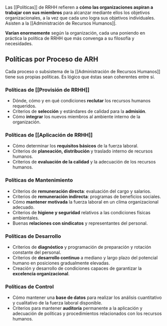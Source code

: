 Las [[Políticas]] de RRHH refieren a **cómo las organizaciones aspiran a trabajar con sus miembros** para alcanzar mediante ellos los objetivos organizacionales, a la vez que cada uno logra sus objetivos individuales. Asisten a la [[Administración de Recursos Humanos]].

**Varían enormemente** según la organización, cada una poniendo en práctica la política de RRHH que más convenga a su filosofía y necesidades.

## Políticas por Proceso de ARH

Cada proceso o subsistema de la [[Administración de Recursos Humanos]] tiene sus propias políticas. Es lógico que éstas sean coherentes entre sí.

### Políticas de [[Provisión de RRHH]]

- Dónde, cómo y en qué condiciones **reclutar** los recursos humanos requeridos.
- Criterios de **selección** y estándares de calidad para la **admisión**.
- Cómo **integrar** los nuevos miembros al ambiente interno de la organización.

### Políticas de [[Aplicación de RRHH]]

- Cómo determinar los **requisitos básicos** de la fuerza laboral.
- Criterios de **planeación, distribución** y traslado interno de recursos humanos.
- Criterios de **evaluación de la calidad** y la adecuación de los recursos humanos.

### Políticas de Mantenimiento

- Criterios de **remuneración directa**: evaluación del cargo y salarios.
- Criterios de **remuneración indirecta**: programas de beneficios sociales.
- Cómo **mantener motivada** la fuerza laboral en un clima organizacional adecuado.
- Criterios de **higiene y seguridad** relativos a las condiciones físicas ambientales.
- Buenas **relaciones con sindicatos** y representantes del personal.

### Políticas de Desarrollo

- Criterios de **diagnóstico** y programación de preparación y rotación constante del personal.
- Criterios de **desarrollo continuo** a mediano y largo plazo del potencial humano en posiciones gradualmente elevadas.
- Creación y desarrollo de condiciones capaces de garantizar la **excelencia organizacional**.

### Políticas de Control

- Cómo mantener una **base de datos** para realizar los análisis cuantitativo y cualitativo de la fuerza laboral disponible.
- Criterios para mantener **auditoría** permanente a la aplicación y adecuación de políticas y procedimientos relacionados con los recursos humanos.